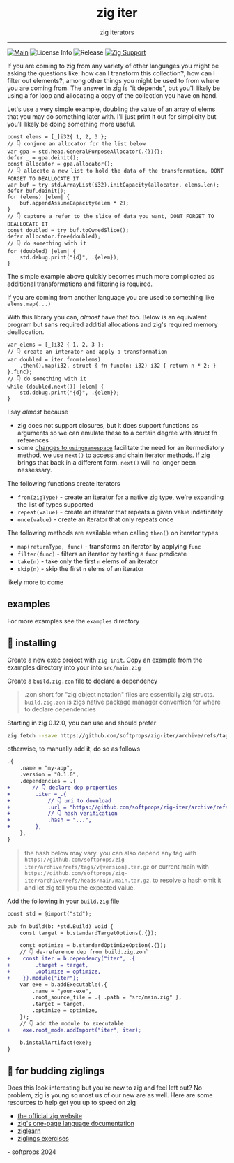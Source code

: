 <h1 align="center">
    zig iter
</h1>

<div align="center">
    zig iterators
</div>

---

[![Main](https://github.com/softprops/zig-iter/actions/workflows/ci.yml/badge.svg)](https://github.com/softprops/zig-iter/actions/workflows/ci.yml) ![License Info](https://img.shields.io/github/license/softprops/zig-iter) ![Release](https://img.shields.io/github/v/release/softprops/zig-iter) [![Zig Support](https://img.shields.io/badge/zig-0.13.0-black?logo=zig)](https://ziglang.org/documentation/0.13.0/)

If you are coming to zig from any variety of other languages you might be asking the questions like: how can I transform this collection?, how can I filter out elements?, among other things you might be used to from where you are coming from. The answer in zig is "it depends", but you'll likely be using a for loop and allocating a copy of the collection you have on hand.

Let's use a very simple example, doubling the value of an array of elems that you may do something later with. I'll just print it out for simplicity but you'll likely be doing something more useful.

```zig
const elems = [_]i32{ 1, 2, 3 };
// 👇 conjure an allocator for the list below
var gpa = std.heap.GeneralPurposeAllocator(.{}){};
defer _ = gpa.deinit();
const allocator = gpa.allocator();
// 👇 allocate a new list to hold the data of the transformation, DONT FORGET TO DEALLOCATE IT
var buf = try std.ArrayList(i32).initCapacity(allocator, elems.len);
defer buf.deinit();
for (elems) |elem| {
    buf.appendAssumeCapacity(elem * 2);
}
// 👇 capture a refer to the slice of data you want, DONT FORGET TO DEALLOCATE IT
const doubled = try buf.toOwnedSlice();
defer allocator.free(doubled);
// 👇 do something with it
for (doubled) |elem| {
    std.debug.print("{d}", .{elem});
}
```

The simple example above quickly becomes much more complicated as additional transformations and filtering is required.

If you are coming from another language you are used to something like `elems.map(...)`

With this library you can, _almost_ have that too. Below is an equivalent program but 
sans required additial allocations and zig's required memory deallocation. 

```zig
var elems = [_]i32 { 1, 2, 3 };
// 👇 create an interator and apply a transformation
var doubled = iter.from(elems)
    .then().map(i32, struct { fn func(n: i32) i32 { return n * 2; } }.func);
// 👇 do something with it
while (doubled.next()) |elem| {
    std.debug.print("{d}", .{elem});
}
```

I say _almost_ because 

* zig does not support closures, but it does support functions as arguments so we can emulate these to a certain degree with struct fn references
* some [changes to `usingnamespace`](https://github.com/softprops/zig-iter/issues/1) facilitate the need for an itermediatory method, we use `next()` to access and chain iterator methods. If zig brings that back in a different form. `next()` will no longer been nessessary.


The following functions create iterators

* `from(zigType)` - create an iterator for a native zig type, we're expanding the list of types supported
* `repeat(value)` - create an iterator that repeats a given value indefinitely
* `once(value)` - create an iterator that only repeats once

The following methods are available when calling `then()` on iterator types

* `map(returnType, func)` - transforms an iterator by applying `func`
* `filter(func)` - filters an iterator by testing a `func` predicate
* `take(n)` - take only the first `n` elems of an iterator
* `skip(n)` - skip the first `n` elems of an iterator

likely more to come

## examples

For more examples see the `examples` directory

## 📼 installing

Create a new exec project with `zig init`. Copy an example from the examples directory into your into `src/main.zig`

Create a `build.zig.zon` file to declare a dependency

> .zon short for "zig object notation" files are essentially zig structs. `build.zig.zon` is zigs native package manager convention for where to declare dependencies

Starting in zig 0.12.0, you can use and should prefer

```sh
zig fetch --save https://github.com/softprops/zig-iter/archive/refs/tags/v0.1.0.tar.gz
```

otherwise, to manually add it, do so as follows

```diff
.{
    .name = "my-app",
    .version = "0.1.0",
    .dependencies = .{
+       // 👇 declare dep properties
+        .iter = .{
+            // 👇 uri to download
+            .url = "https://github.com/softprops/zig-iter/archive/refs/tags/v0.1.0.tar.gz",
+            // 👇 hash verification
+            .hash = "...",
+        },
    },
}
```

> the hash below may vary. you can also depend any tag with `https://github.com/softprops/zig-iter/archive/refs/tags/v{version}.tar.gz` or current main with `https://github.com/softprops/zig-iter/archive/refs/heads/main/main.tar.gz`. to resolve a hash omit it and let zig tell you the expected value.

Add the following in your `build.zig` file

```diff
const std = @import("std");

pub fn build(b: *std.Build) void {
    const target = b.standardTargetOptions(.{});

    const optimize = b.standardOptimizeOption(.{});
    // 👇 de-reference dep from build.zig.zon`
+    const iter = b.dependency("iter", .{
+        .target = target,
+        .optimize = optimize,
+    }).module("iter");
    var exe = b.addExecutable(.{
        .name = "your-exe",
        .root_source_file = .{ .path = "src/main.zig" },
        .target = target,
        .optimize = optimize,
    });
    // 👇 add the module to executable
+    exe.root_mode.addImport("iter", iter);

    b.installArtifact(exe);
}
```

## 🥹 for budding ziglings

Does this look interesting but you're new to zig and feel left out? No problem, zig is young so most us of our new are as well. Here are some resources to help get you up to speed on zig

- [the official zig website](https://ziglang.org/)
- [zig's one-page language documentation](https://ziglang.org/documentation/0.13.0/)
- [ziglearn](https://ziglearn.org/)
- [ziglings exercises](https://github.com/ratfactor/ziglings)


\- softprops 2024